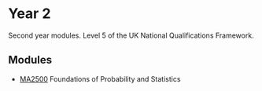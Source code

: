 # Year 2 

Second year modules. Level 5 of the UK National Qualifications Framework.
## Modules
- [MA2500](MA2500) Foundations of Probability and Statistics
